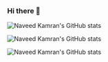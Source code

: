 ### Hi there 👋

![Naveed Kamran's GitHub stats](https://github-readme-stats.vercel.app/api?username=naveedkamran&hide=contribs,prs)

![Naveed Kamran's GitHub stats](https://github-readme-stats.vercel.app/api?username=naveedkamran&show_icons=true&theme=gruvbox)

![Naveed Kamran's GitHub stats](https://github-readme-stats.vercel.app/api?username=naveedkamran&count_private=true)

<!--
**naveedkamran/naveedkamran** is a ✨ _special_ ✨ repository because its `README.md` (this file) appears on your GitHub profile.

Here are some ideas to get you started:

- 🔭 I’m currently working on ...
- 🌱 I’m currently learning ...
- 👯 I’m looking to collaborate on ...
- 🤔 I’m looking for help with ...
- 💬 Ask me about ...
- 📫 How to reach me: ...
- 😄 Pronouns: ...
- ⚡ Fun fact: ...
-->
